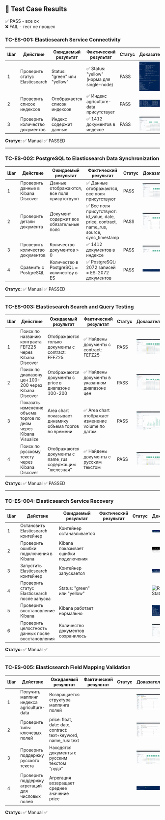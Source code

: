 ## 🧪 Test Case Results
✅ PASS - все ок  
❌ FAIL - тест не прошел  

### TC-ES-001: Elasticsearch Service Connectivity

| Шаг | Действие | Ожидаемый результат | Фактический результат | Статус | Доказательства |
|-----|----------|---------------------|----------------------|--------|----------------|
| 1 | Проверить статус Elasticsearch | Status: "green" или "yellow" | ✅ Status: "yellow" (норма для single-node) | PASS | ![Health](../screenshots/elasticsearch_tests/TC-ES-001_step1_elasticsearch_health.JPG) |
| 2 | Проверить список индексов | Отображается список индексов | ✅ Индекс agriculture-data присутствует | PASS | ![Indices](../screenshots/elasticsearch_tests/TC-ES-001_step2_elasticsearch_indices.JPG) |
| 3 | Проверить количество документов | Индекс содержит данные | ✅ 1412 документов в индексе | PASS | ![Document Count](../screenshots/elasticsearch_tests/TC-ES-001_step3_agriculture_data_index.JPG) |

**Статус:** ✅ Manual ✅ PASSED

---

### TC-ES-002: PostgreSQL to Elasticsearch Data Synchronization

| Шаг | Действие | Ожидаемый результат | Фактический результат | Статус | Доказательства |
|-----|----------|---------------------|----------------------|--------|----------------|
| 1 | Проверить данные в Kibana Discover | Данные отображаются, все поля присутствуют | ✅ Данные отображаются, все поля присутствуют | PASS | ![Kibana Discover](../screenshots/elasticsearch_tests/TC-ES-002_step1_kibana_discover.JPG) |
| 2 | Проверить детали документа | Документ содержит все обязательные поля | ✅ Все поля присутствуют: id_value, date, price, contract, name_rus, source, sync_timestamp | PASS | ![Document Details](../screenshots/elasticsearch_tests/TC-ES-002_step2_document_details.JPG) |
| 3 | Проверить количество документов | Количество документов > 0 | ✅ 1412 документов в индексе | PASS | ![Document Count](../screenshots/elasticsearch_tests/TC-ES-002_step3_sample_data.JPG) |
| 4 | Сравнить с PostgreSQL | Количество в PostgreSQL ≈ количеству в ES | ✅ PostgreSQL: 2072 записей = ES: 2072 документов | PASS | ![PostgreSQL Count](../screenshots/elasticsearch_tests/TC-ES-002_step4_postgres_count.JPG) |

**Статус:** ✅ Manual ✅ PASSED

---

### TC-ES-003: Elasticsearch Search and Query Testing

| Шаг | Действие | Ожидаемый результат | Фактический результат | Статус | Доказательства |
|-----|----------|---------------------|----------------------|--------|----------------|
| 1 | Поиск по названию контракта FEFZ25 через Kibana Discover | Отображаются только документы с contract: FEFZ25 | ✅ Найдены документы с contract: FEFZ25 | PASS | ![Contract Search](../screenshots/elasticsearch_tests/TC-ES-003_step1_contract_search.JPG) |
| 2 | Поиск по диапазону цен 100-200 через Kibana Discover | Отображаются документы с price в диапазоне 100-200 | ✅ Найдены документы в указанном диапазоне цен | PASS | ![Price Range Search](../screenshots/elasticsearch_tests/TC-ES-003_step2_price_range_search.JPG) |
| 3 | Показать изменение объема торгов по дням через Kibana Visualize | Area chart показывает динамику объема торгов во времени | ✅ Area chart отображает изменение volume по датам | PASS | ![Volume Trend](../screenshots/elasticsearch_tests/TC-ES-003_step3_volume_trend.JPG) |
| 4 | Поиск по русскому тексту через Kibana Discover | Отображаются документы с name_rus содержащим "железная" | ✅ Найдены документы с русским текстом | PASS | ![Russian Text Search](../screenshots/elasticsearch_tests/TC-ES-003_step4_russian_text_search.JPG) |

**Статус:** ✅ Manual ✅ PASSED

---

### TC-ES-004: Elasticsearch Service Recovery

| Шаг | Действие | Ожидаемый результат | Фактический результат | Статус | Доказательства |
|-----|----------|---------------------|----------------------|--------|----------------|
| 1 | Остановить Elasticsearch контейнер | Контейнер останавливается |  |  | ![Elasticsearch Stopped](../screenshots/elasticsearch_tests/TC-ES-004_step1_elasticsearch_stopped.JPG) |
| 2 | Проверить ошибки подключения в Kibana | Kibana показывает ошибки подключения |  |  | ![Kibana Errors](../screenshots/elasticsearch_tests/TC-ES-004_step2_kibana_errors.JPG) |
| 3 | Запустить Elasticsearch контейнер | Контейнер запускается |  |  | ![Elasticsearch Started](../screenshots/elasticsearch_tests/TC-ES-004_step3_elasticsearch_started.JPG) |
| 4 | Проверить статус Elasticsearch после запуска | Status: "green" или "yellow" |  |  | ![Recovery Status](../screenshots/elasticsearch_tests/TC-ES-004_step4_recovery_status.JPG) |
| 5 | Проверить восстановление Kibana | Kibana работает нормально |  |  | ![Kibana Recovery](../screenshots/elasticsearch_tests/TC-ES-004_step5_kibana_recovery.JPG) |
| 6 | Проверить целостность данных после восстановления | Количество документов сохранилось |  |  | ![Data Integrity](../screenshots/elasticsearch_tests/TC-ES-004_step6_data_integrity.JPG) |

**Статус:** ✅ Manual ✅ 

---

### TC-ES-005: Elasticsearch Field Mapping Validation

| Шаг | Действие | Ожидаемый результат | Фактический результат | Статус | Доказательства |
|-----|----------|---------------------|----------------------|--------|----------------|
| 1 | Получить маппинг индекса agriculture-data | Возвращается структура маппинга полей |  |  | ![Index Mapping](../screenshots/elasticsearch_tests/TC-ES-005_step1_index_mapping.JPG) |
| 2 | Проверить типы ключевых полей | price: float, date: date, contract: text+keyword, name_rus: text |  |  | ![Field Types](../screenshots/elasticsearch_tests/TC-ES-005_step2_field_types.JPG) |
| 3 | Проверить поддержку русского текста | Находятся документы с русским текстом "руда" |  |  | ![Russian Support](../screenshots/elasticsearch_tests/TC-ES-005_step3_russian_support.JPG) |
| 4 | Проверить поддержку агрегаций для числовых полей | Агрегация возвращает среднее значение price |  |  | ![Numeric Aggregations](../screenshots/elasticsearch_tests/TC-ES-005_step4_numeric_aggregations.JPG) |

**Статус:** ✅ Manual ✅ 

